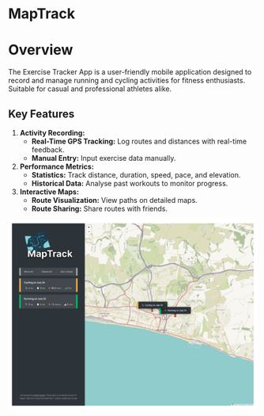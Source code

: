 <h1>MapTrack</h1>

<h1>Overview</h1>
<p>The Exercise Tracker App is a user-friendly mobile application designed to record and manage running and cycling activities for fitness enthusiasts. Suitable for casual and professional athletes alike.</p>

<h2>Key Features</h2>
    <ol>
        <li><strong>Activity Recording:</strong>
            <ul>
                <li><strong>Real-Time GPS Tracking:</strong> Log routes and distances with real-time feedback.</li>
                <li><strong>Manual Entry:</strong> Input exercise data manually.</li>
            </ul>
        </li>
        <li><strong>Performance Metrics:</strong>
            <ul>
                <li><strong>Statistics:</strong> Track distance, duration, speed, pace, and elevation.</li>
                <li><strong>Historical Data:</strong> Analyse past workouts to monitor progress.</li>
            </ul>
        </li>
        <li><strong>Interactive Maps:</strong>
            <ul>
                <li><strong>Route Visualization:</strong> View paths on detailed maps.</li>
                <li><strong>Route Sharing:</strong> Share routes with friends.</li>
            </ul>
        </li>
    </ol>
    

<kbd><img src="screencapture-serene-bonbon-84c4b5-netlify-app-2023-07-25-10_34_27.png" alt="screenshot"></kbd>
